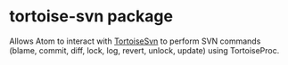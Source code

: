 # tortoise-svn package

Allows Atom to interact with [TortoiseSvn](http://tortoisesvn.net/) to perform SVN commands (blame, commit, diff, lock, log, revert, unlock, update) using TortoiseProc.
